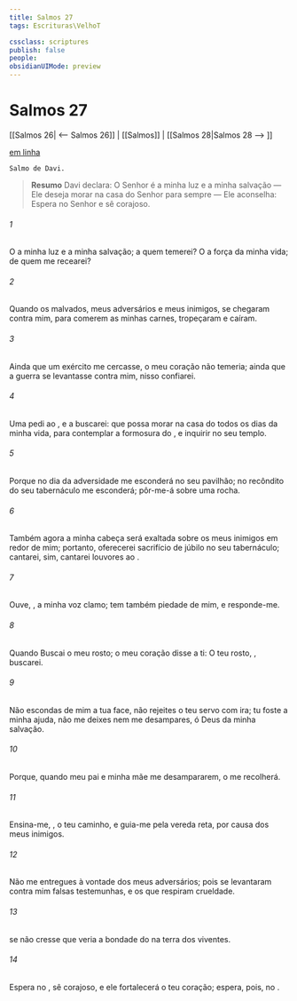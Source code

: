 ```yaml
---
title: Salmos 27
tags: Escrituras\VelhoT

cssclass: scriptures
publish: false
people:
obsidianUIMode: preview
---
```


# Salmos 27
[[Salmos 26| <-- Salmos 26]] | [[Salmos]] | [[Salmos 28|Salmos 28 --> ]]

[em linha](https://churchofjesuschrist.org/study/scriptures/ot/ps/27?lang=por)

```
Salmo de Davi.
```

> __Resumo__
Davi declara: O Senhor é a minha luz e a minha salvação — Ele deseja morar na casa do Senhor para sempre — Ele aconselha: Espera no Senhor e sê corajoso.

###### 1 
O   a minha luz e a minha salvação; a quem temerei? O   a força da minha vida; de quem me recearei?

###### 2 
Quando os malvados, meus adversários e meus inimigos, se chegaram contra mim, para comerem as minhas carnes, tropeçaram e caíram.

###### 3 
Ainda que um exército me cercasse, o meu coração não temeria; ainda que a guerra se levantasse contra mim, nisso confiarei.

###### 4 
Uma  pedi ao , e a buscarei: que possa morar na casa do  todos os dias da minha vida, para contemplar a formosura do , e inquirir no seu templo.

###### 5 
Porque no dia da adversidade me esconderá no seu pavilhão; no recôndito do seu tabernáculo me esconderá; pôr-me-á sobre uma rocha.

###### 6 
Também agora a minha cabeça será exaltada sobre os meus inimigos  em redor de mim; portanto, oferecerei sacrifício de júbilo no seu tabernáculo; cantarei, sim, cantarei louvores ao .

###### 7 
Ouve, , a minha voz  clamo; tem também piedade de mim, e responde-me.

###### 8 
Quando  Buscai o meu rosto; o meu coração disse a ti: O teu rosto, , buscarei.

###### 9 
Não escondas de mim a tua face, não rejeites o teu servo com ira; tu foste a minha ajuda, não me deixes nem me desampares, ó Deus da minha salvação.

###### 10 
Porque, quando meu pai e minha mãe me desampararem, o  me recolherá.

###### 11 
Ensina-me, , o teu caminho, e guia-me pela vereda reta, por causa dos meus inimigos.

###### 12 
Não me entregues à vontade dos meus adversários; pois se levantaram contra mim falsas testemunhas, e os que respiram crueldade.

###### 13 
 se não cresse que veria a bondade do  na terra dos viventes.

###### 14 
Espera no , sê corajoso, e ele fortalecerá o teu coração; espera, pois, no .

